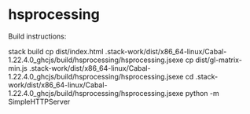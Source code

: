 # hsprocessing

Build instructions:

stack build
cp dist/index.html .stack-work/dist/x86_64-linux/Cabal-1.22.4.0_ghcjs/build/hsprocessing/hsprocessing.jsexe
cp dist/gl-matrix-min.js .stack-work/dist/x86_64-linux/Cabal-1.22.4.0_ghcjs/build/hsprocessing/hsprocessing.jsexe
cd .stack-work/dist/x86_64-linux/Cabal-1.22.4.0_ghcjs/build/hsprocessing/hsprocessing.jsexe
python -m SimpleHTTPServer
